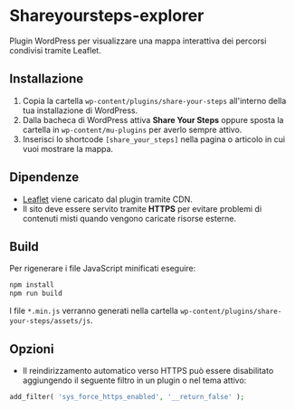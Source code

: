 # Shareyoursteps-explorer

Plugin WordPress per visualizzare una mappa interattiva dei percorsi condivisi tramite Leaflet.

## Installazione

1. Copia la cartella `wp-content/plugins/share-your-steps` all'interno della tua installazione di WordPress.
2. Dalla bacheca di WordPress attiva **Share Your Steps** oppure sposta la cartella in `wp-content/mu-plugins` per averlo sempre attivo.
3. Inserisci lo shortcode `[share_your_steps]` nella pagina o articolo in cui vuoi mostrare la mappa.

## Dipendenze

- [Leaflet](https://leafletjs.com/) viene caricato dal plugin tramite CDN.
- Il sito deve essere servito tramite **HTTPS** per evitare problemi di contenuti misti quando vengono caricate risorse esterne.

## Build

Per rigenerare i file JavaScript minificati eseguire:

```bash
npm install
npm run build
```

I file `*.min.js` verranno generati nella cartella `wp-content/plugins/share-your-steps/assets/js`.

## Opzioni

- Il reindirizzamento automatico verso HTTPS può essere disabilitato aggiungendo il seguente filtro in un plugin o nel tema attivo:

```php
add_filter( 'sys_force_https_enabled', '__return_false' );
```
